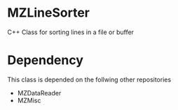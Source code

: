# MZLineSorter
C++ Class for sorting lines in a file or buffer

# Dependency
This class is depended on the follwing other repositories
- MZDataReader
- MZMisc


